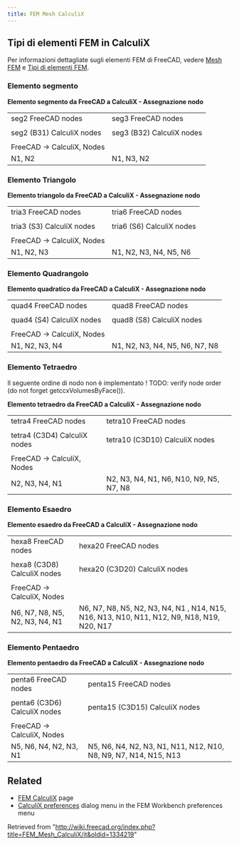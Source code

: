 ```yaml
---
title: FEM Mesh CalculiX
---
```

## Tipi di elementi FEM in CalculiX

Per informazioni dettagliate sugli elementi FEM di FreeCAD, vedere [Mesh FEM](/FEM_Mesh/it "FEM Mesh/it") e [Tipi di elementi FEM](/FEM_Element_Types/it "FEM Element Types/it").

### Elemento segmento

**Elemento segmento da FreeCAD a CalculiX - Assegnazione nodo**

|  |  |
| --- | --- |
| seg2 FreeCAD nodes | seg3 FreeCAD nodes |
|  |  |
| seg2 (B31) CalculiX nodes | seg3 (B32) CalculiX nodes |
|  |  |
| FreeCAD → CalculiX, Nodes |  |
| N1, N2 | N1, N3, N2 |

### Elemento Triangolo

**Elemento triangolo da FreeCAD a CalculiX - Assegnazione nodo**

|  |  |
| --- | --- |
| tria3 FreeCAD nodes | tria6 FreeCAD nodes |
|  |  |
| tria3 (S3) CalculiX nodes | tria6 (S6) CalculiX nodes |
|  |  |
| FreeCAD → CalculiX, Nodes |  |
| N1, N2, N3 | N1, N2, N3, N4, N5, N6 |

### Elemento Quadrangolo

**Elemento quadratico da FreeCAD a CalculiX - Assegnazione nodo**

|  |  |
| --- | --- |
| quad4 FreeCAD nodes | quad8 FreeCAD nodes |
|  |  |
| quad4 (S4) CalculiX nodes | quad8 (S8) CalculiX nodes |
|  |  |
| FreeCAD → CalculiX, Nodes |  |
| N1, N2, N3, N4 | N1, N2, N3, N4, N5, N6, N7, N8 |

### Elemento Tetraedro

Il seguente ordine di nodo non è implementato ! TODO: verify node order (do not forget getccxVolumesByFace()).

**Elemento tetraedro da FreeCAD a CalculiX - Assegnazione nodo**

|  |  |
| --- | --- |
| tetra4 FreeCAD nodes | tetra10 FreeCAD nodes |
|  |  |
| tetra4 (C3D4) CalculiX nodes | tetra10 (C3D10) CalculiX nodes |
|  |  |
| FreeCAD → CalculiX, Nodes |  |
| N2, N3, N4, N1 | N2, N3, N4, N1, N6, N10, N9, N5, N7, N8 |

### Elemento Esaedro

**Elemento esaedro da FreeCAD a CalculiX - Assegnazione nodo**

|  |  |
| --- | --- |
| hexa8 FreeCAD nodes | hexa20 FreeCAD nodes |
|  |  |
| hexa8 (C3D8) CalculiX nodes | hexa20 (C3D20) CalculiX nodes |
|  |  |
| FreeCAD → CalculiX, Nodes |  |
| N6, N7, N8, N5, N2, N3, N4, N1 | N6, N7, N8, N5, N2, N3, N4, N1 , N14, N15, N16, N13, N10, N11, N12, N9, N18, N19, N20, N17 |

### Elemento Pentaedro

**Elemento pentaedro da FreeCAD a CalculiX - Assegnazione nodo**

|  |  |
| --- | --- |
| penta6 FreeCAD nodes | penta15 FreeCAD nodes |
|  |  |
| penta6 (C3D6) CalculiX nodes | penta15 (C3D15) CalculiX nodes |
|  |  |
| FreeCAD → CalculiX, Nodes |  |
| N5, N6, N4, N2, N3, N1 | N5, N6, N4, N2, N3, N1, N11, N12, N10, N8, N9, N7, N14, N15, N13 |

## Related

* [FEM CalculiX](/FEM_CalculiX "FEM CalculiX") page
* [CalculiX preferences](/FEM_Preferences#CalculiX "FEM Preferences") dialog menu in the FEM Workbench preferences menu

Retrieved from "<http://wiki.freecad.org/index.php?title=FEM_Mesh_CalculiX/it&oldid=1334219>"
